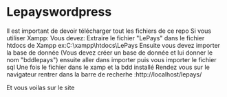 # Lepayswordpress
Il est important de devoir télécharger tout les fichiers de ce repo
Si vous utiliser Xampp: Vous devez: Extraire le fichier "LePays" dans le fichier htdocs de Xampp ex:C:\xampp\htdocs\LePays 
Ensuite vous devez 
  importer la base de donnée (Vous devez créer un base de donnée et lui donner le nom "bddlepays")
  ensuite aller dans importer puis vous importer le fichier sql
Une fois le fichier dans le xamp et la bdd installé
Rendez vous sur le navigateur
  rentrer dans la barre de recherhe :http://localhost/lepays/
  
  Et vous voilas sur le site
